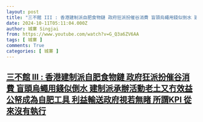 ```yaml
---
layout: post
title: "三不館 III : 香港建制派自肥食物鏈 政府狂派扮催谷消費 盲頭烏蠅用錢似倒水 建制派承辦活動老土又冇效益 公帑成為自肥工具 利益輸送政府視若無睹 所謂KPI 從來沒有執行"
date: 2024-10-11T05:11:04.000Z
author: 城寨 Singjai
from: https://www.youtube.com/watch?v=G_Q3a6ZV6AA
tags: [ 城寨 ]
comments: True
categories: [ 城寨 ]
---
```

<!--1728623464000-->
[三不館 III : 香港建制派自肥食物鏈 政府狂派扮催谷消費 盲頭烏蠅用錢似倒水 建制派承辦活動老土又冇效益 公帑成為自肥工具 利益輸送政府視若無睹 所謂KPI 從來沒有執行](https://www.youtube.com/watch?v=G_Q3a6ZV6AA)
------

<div>

</div>
